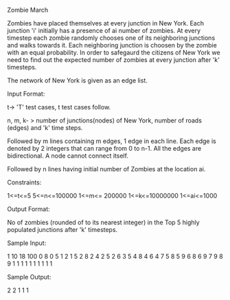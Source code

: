 Zombie March
 
 
Zombies have placed themselves at every junction in New York. Each junction 'i' initially has a presence of ai number of zombies. At every timestep each zombie randomly chooses one of its neighboring junctions and walks towards it. Each neighboring junction is choosen by the zombie with an equal probability. In order to safegaurd the citizens of New York we need to find out the expected number of zombies at every junction after 'k' timesteps.
 
The network of New York is given as an edge list. 
 
Input Format:
 
t-> 'T' test cases, t test cases follow.
 
n, m, k- > number of junctions(nodes) of New York, number of roads (edges) and 'k' time steps.
 
Followed by m lines containing m edges, 1 edge in each line. Each edge is denoted by 2 integers that can range from 0 to n-1.  All the edges are bidirectional. A node cannot connect itself.
 
Followed by n  lines having initial number of Zombies at the location ai.
 
 
Constraints:
 
1<=t<=5
5<=n<=100000
1<=m<= 200000
1<=k<=10000000
1<=ai<=1000
 
Output Format:
 
No of zombies (rounded of to its nearest integer) in the Top 5 highly populated junctions after 'k' timesteps.
 
Sample Input:
 
1
10 18 100
0 8 
0 5 
1 2 
1 5 
2 8 
2 4 
2 5 
2 6 
3 5 
4 8 
4 6 
4 7 
5 8 
5 9 
6 8 
6 9 
7 9 
8 9 
1
1
1
1
1
1
1
1
1
1
 
Sample Output:
 
2 2 1 1 1
